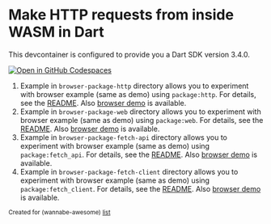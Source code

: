 # Make HTTP requests from inside WASM in Dart

This devcontainer is configured to provide you a Dart SDK version 3.4.0.

[![Open in GitHub Codespaces](https://github.com/codespaces/badge.svg)](https://codespaces.new/wasm-outbound-http-examples/dart)

1. Example in `browser-package-http` directory allows you to experiment with browser example (same as demo) using `package:http`.
   For details, see the [README](browser-package-http/README.md).
   Also [browser demo](https://wasm-outbound-http-examples.github.io/dart/package-http/) is available.
2. Example in `browser-package-web` directory allows you to experiment with browser example (same as demo)  using `package:web`.
   For details, see the [README](browser-package-web/README.md).
   Also [browser demo](https://wasm-outbound-http-examples.github.io/dart/package-web/) is available.
3. Example in `browser-package-fetch-api` directory allows you to experiment with browser example (same as demo) using `package:fetch_api`.
   For details, see the [README](browser-package-fetch-api/README.md).
   Also [browser demo](https://wasm-outbound-http-examples.github.io/dart/package-fetch-api/) is available.
4. Example in `browser-package-fetch-client` directory allows you to experiment with browser example (same as demo) using `package:fetch_client`.
   For details, see the [README](browser-package-fetch-client/README.md).
   Also [browser demo](https://wasm-outbound-http-examples.github.io/dart/package-fetch-client/) is available.

<sub>Created for (wannabe-awesome) [list](https://github.com/vasilev/HTTP-request-from-inside-WASM)</sub>

